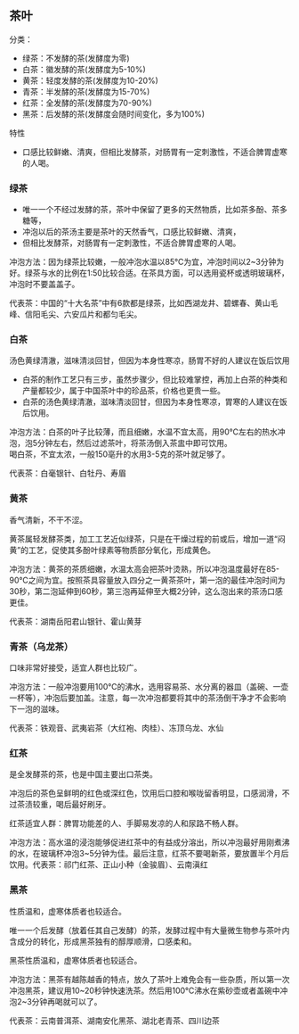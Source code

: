 ## 茶叶

分类：


- 绿茶：不发酵的茶(发酵度为零)
- 白茶：徽发酵的茶(发酵度为5-10%)
- 黄茶：轻度发酵的茶(发酵度为10-20%)
- 青茶：半发酵的茶(发酵度为15-70%)
- 红茶：全发酵的茶(发酵度为70-90%)
- 黑茶：后发酵的茶(发酵度会随时间变化，多为100%)



特性
- 口感比较鲜嫩、清爽，但相比发酵茶，对肠胃有一定刺激性，不适合脾胃虚寒的人喝。


### 绿茶

- 唯一一个不经过发酵的茶，茶叶中保留了更多的天然物质，比如茶多酚、茶多糖等，
- 冲泡以后的茶汤主要是茶叶的天然香气，口感比较鲜嫩、清爽，
- 但相比发酵茶，对肠胃有一定刺激性，不适合脾胃虚寒的人喝。

冲泡方法：因为绿茶比较嫩，一般冲泡水温以85℃为宜，冲泡时间以2~3分钟为好。绿茶与水的比例在1∶50比较合适。在茶具方面，可以选用瓷杯或透明玻璃杯，冲泡时不要盖盖子。

代表茶：中国的“十大名茶”中有6款都是绿茶，比如西湖龙井、碧螺春、黄山毛峰、信阳毛尖、六安瓜片和都匀毛尖。


### 白茶

汤色黄绿清澈，滋味清淡回甘，但因为本身性寒凉，肠胃不好的人建议在饭后饮用


- 白茶的制作工艺只有三步，虽然步骤少，但比较难掌控，再加上白茶的种类和产量都较少，属于中国茶叶中的珍品茶，价格也更贵一些。
- 白茶的汤色黄绿清澈，滋味清淡回甘，但因为本身性寒凉，胃寒的人建议在饭后饮用。

冲泡方法：白茶的叶子比较薄，而且细嫩，水温不宜太高，用90℃左右的热水冲泡，泡5分钟左右，然后过滤茶叶，将茶汤倒入茶盅中即可饮用。  
喝白茶，不宜太浓，一般150亳升的水用3-5克的茶叶就足够了。

代表茶：白毫银针、白牡丹、寿眉


### 黄茶
香气清新，不干不涩。


黄茶属轻发酵茶类，加工工艺近似绿茶，只是在干燥过程的前或后，增加一道“闷黄”的工艺，促使其多酚叶绿素等物质部分氧化，形成黄色。

冲泡方法：黄茶的茶质细嫩，水温太高会把茶叶烫熟，所以冲泡温度最好在85-90℃之间为宜。按照茶具容量放入四分之一黄茶茶叶，第一泡的最佳冲泡时间为30秒，第二泡延伸到60秒，第三泡再延伸至大概2分钟，这么泡出来的茶汤口感更佳。

代表茶：湖南岳阳君山银针、霍山黄芽


### 青茶（乌龙茶）
口味非常好接受，适宜人群也比较广。


冲泡方法：一般冲泡要用100℃的沸水，选用容易茶、水分离的器皿（盖碗、一壶一杯等），冲泡后要加盖。注意，每一次冲泡都要将其中的茶汤倒干净才不会影响下一泡的滋味。


代表茶：铁观音、武夷岩茶（大红袍、肉桂）、冻顶乌龙、水仙


### 红茶

是全发酵茶的茶，也是中国主要出口茶类。

冲泡后的茶色呈鲜明的红色或深红色，饮用后口腔和喉咙留香明显，口感润滑，不过茶渍较重，喝后最好刷牙。

红茶适宜人群：脾胃功能差的人、手脚易发凉的人和尿路不畅人群。

冲泡方法：高水温的浸泡能够促进红茶中的有益成分溶出，所以冲泡最好用刚煮沸的水，在玻璃杯冲泡3~5分钟为佳。最后注意，红茶不要喝新茶，要放置半个月后饮用。代表茶：祁门红茶、正山小种（金骏眉）、云南滇红

### 黑茶
性质温和，虚寒体质者也较适合。

唯一一个后发酵（放着任其自己发酵）的茶，发酵过程中有大量微生物参与茶叶内含成分的转化，形成黑茶独有的醇厚顺滑，口感柔和。

黑茶性质温和，虚寒体质者也较适合。

冲泡方法：黑茶有越陈越香的特点，放久了茶叶上难免会有一些杂质，所以第一次冲泡黑茶，建议用10~20秒钟快速洗茶。然后用100℃沸水在紫砂壶或者盖碗中冲泡2~3分钟再喝就可以了。

代表茶：云南普洱茶、湖南安化黑茶、湖北老青茶、四川边茶
